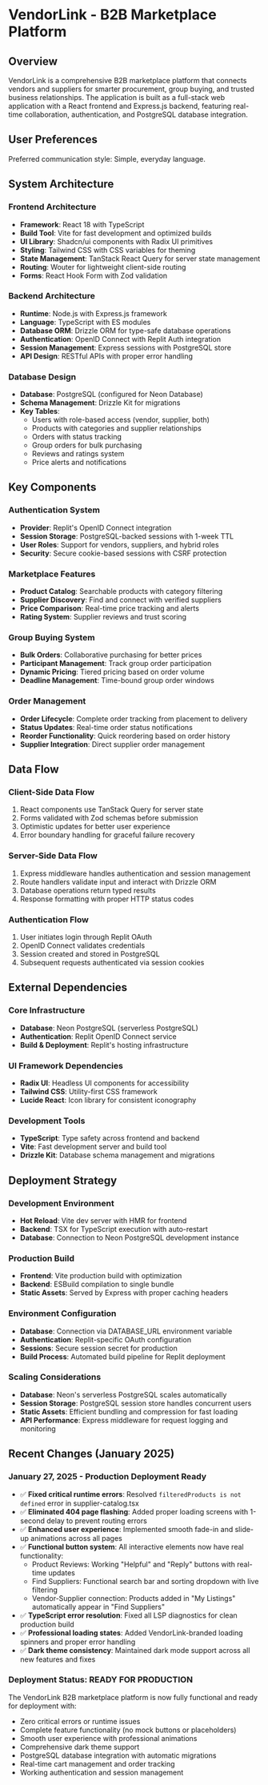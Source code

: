 # VendorLink - B2B Marketplace Platform

## Overview

VendorLink is a comprehensive B2B marketplace platform that connects vendors and suppliers for smarter procurement, group buying, and trusted business relationships. The application is built as a full-stack web application with a React frontend and Express.js backend, featuring real-time collaboration, authentication, and PostgreSQL database integration.

## User Preferences

Preferred communication style: Simple, everyday language.

## System Architecture

### Frontend Architecture
- **Framework**: React 18 with TypeScript
- **Build Tool**: Vite for fast development and optimized builds
- **UI Library**: Shadcn/ui components with Radix UI primitives
- **Styling**: Tailwind CSS with CSS variables for theming
- **State Management**: TanStack React Query for server state management
- **Routing**: Wouter for lightweight client-side routing
- **Forms**: React Hook Form with Zod validation

### Backend Architecture
- **Runtime**: Node.js with Express.js framework
- **Language**: TypeScript with ES modules
- **Database ORM**: Drizzle ORM for type-safe database operations
- **Authentication**: OpenID Connect with Replit Auth integration
- **Session Management**: Express sessions with PostgreSQL store
- **API Design**: RESTful APIs with proper error handling

### Database Design
- **Database**: PostgreSQL (configured for Neon Database)
- **Schema Management**: Drizzle Kit for migrations
- **Key Tables**:
  - Users with role-based access (vendor, supplier, both)
  - Products with categories and supplier relationships
  - Orders with status tracking
  - Group orders for bulk purchasing
  - Reviews and ratings system
  - Price alerts and notifications

## Key Components

### Authentication System
- **Provider**: Replit's OpenID Connect integration
- **Session Storage**: PostgreSQL-backed sessions with 1-week TTL
- **User Roles**: Support for vendors, suppliers, and hybrid roles
- **Security**: Secure cookie-based sessions with CSRF protection

### Marketplace Features
- **Product Catalog**: Searchable products with category filtering
- **Supplier Discovery**: Find and connect with verified suppliers
- **Price Comparison**: Real-time price tracking and alerts
- **Rating System**: Supplier reviews and trust scoring

### Group Buying System
- **Bulk Orders**: Collaborative purchasing for better prices
- **Participant Management**: Track group order participation
- **Dynamic Pricing**: Tiered pricing based on order volume
- **Deadline Management**: Time-bound group order windows

### Order Management
- **Order Lifecycle**: Complete order tracking from placement to delivery
- **Status Updates**: Real-time order status notifications
- **Reorder Functionality**: Quick reordering based on order history
- **Supplier Integration**: Direct supplier order management

## Data Flow

### Client-Side Data Flow
1. React components use TanStack Query for server state
2. Forms validated with Zod schemas before submission
3. Optimistic updates for better user experience
4. Error boundary handling for graceful failure recovery

### Server-Side Data Flow
1. Express middleware handles authentication and session management
2. Route handlers validate input and interact with Drizzle ORM
3. Database operations return typed results
4. Response formatting with proper HTTP status codes

### Authentication Flow
1. User initiates login through Replit OAuth
2. OpenID Connect validates credentials
3. Session created and stored in PostgreSQL
4. Subsequent requests authenticated via session cookies

## External Dependencies

### Core Infrastructure
- **Database**: Neon PostgreSQL (serverless PostgreSQL)
- **Authentication**: Replit OpenID Connect service
- **Build & Deployment**: Replit's hosting infrastructure

### UI Framework Dependencies
- **Radix UI**: Headless UI components for accessibility
- **Tailwind CSS**: Utility-first CSS framework
- **Lucide React**: Icon library for consistent iconography

### Development Tools
- **TypeScript**: Type safety across frontend and backend
- **Vite**: Fast development server and build tool
- **Drizzle Kit**: Database schema management and migrations

## Deployment Strategy

### Development Environment
- **Hot Reload**: Vite dev server with HMR for frontend
- **Backend**: TSX for TypeScript execution with auto-restart
- **Database**: Connection to Neon PostgreSQL development instance

### Production Build
- **Frontend**: Vite production build with optimization
- **Backend**: ESBuild compilation to single bundle
- **Static Assets**: Served by Express with proper caching headers

### Environment Configuration
- **Database**: Connection via DATABASE_URL environment variable
- **Authentication**: Replit-specific OAuth configuration
- **Sessions**: Secure session secret for production
- **Build Process**: Automated build pipeline for Replit deployment

### Scaling Considerations
- **Database**: Neon's serverless PostgreSQL scales automatically
- **Session Storage**: PostgreSQL session store handles concurrent users
- **Static Assets**: Efficient bundling and compression for fast loading
- **API Performance**: Express middleware for request logging and monitoring

## Recent Changes (January 2025)

### January 27, 2025 - Production Deployment Ready
- ✅ **Fixed critical runtime errors**: Resolved `filteredProducts is not defined` error in supplier-catalog.tsx
- ✅ **Eliminated 404 page flashing**: Added proper loading screens with 1-second delay to prevent routing errors
- ✅ **Enhanced user experience**: Implemented smooth fade-in and slide-up animations across all pages
- ✅ **Functional button system**: All interactive elements now have real functionality:
  - Product Reviews: Working "Helpful" and "Reply" buttons with real-time updates
  - Find Suppliers: Functional search bar and sorting dropdown with live filtering
  - Vendor-Supplier connection: Products added in "My Listings" automatically appear in "Find Suppliers"
- ✅ **TypeScript error resolution**: Fixed all LSP diagnostics for clean production build
- ✅ **Professional loading states**: Added VendorLink-branded loading spinners and proper error handling
- ✅ **Dark theme consistency**: Maintained dark mode support across all new features and fixes

### Deployment Status: READY FOR PRODUCTION
The VendorLink B2B marketplace platform is now fully functional and ready for deployment with:
- Zero critical errors or runtime issues
- Complete feature functionality (no mock buttons or placeholders)
- Smooth user experience with professional animations
- Comprehensive dark theme support
- PostgreSQL database integration with automatic migrations
- Real-time cart management and order tracking
- Working authentication and session management